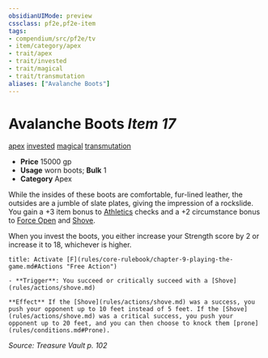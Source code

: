 ```yaml
---
obsidianUIMode: preview
cssclass: pf2e,pf2e-item
tags:
- compendium/src/pf2e/tv
- item/category/apex
- trait/apex
- trait/invested
- trait/magical
- trait/transmutation
aliases: ["Avalanche Boots"]
---
```

# Avalanche Boots *Item 17*  
[apex](rules/traits/apex.md)  [invested](rules/traits/invested.md)  [magical](rules/traits/magical.md)  [transmutation](rules/traits/transmutation.md)  

- **Price** 15000 gp
- **Usage** worn boots; **Bulk** 1
- **Category** Apex

While the insides of these boots are comfortable, fur-lined leather, the outsides are a jumble of slate plates, giving the impression of a rockslide. You gain a +3 item bonus to [Athletics](compendium/skills.md#Athletics) checks and a +2 circumstance bonus to [Force Open](rules/actions/force-open.md) and [Shove](rules/actions/shove.md).

When you invest the boots, you either increase your Strength score by 2 or increase it to 18, whichever is higher.

```ad-embed-ability
title: Activate [F](rules/core-rulebook/chapter-9-playing-the-game.md#Actions "Free Action")

- **Trigger**: You succeed or critically succeed with a [Shove](rules/actions/shove.md)

**Effect** If the [Shove](rules/actions/shove.md) was a success, you push your opponent up to 10 feet instead of 5 feet. If the [Shove](rules/actions/shove.md) was a critical success, you push your opponent up to 20 feet, and you can then choose to knock them [prone](rules/conditions.md#Prone).
```

*Source: Treasure Vault p. 102*